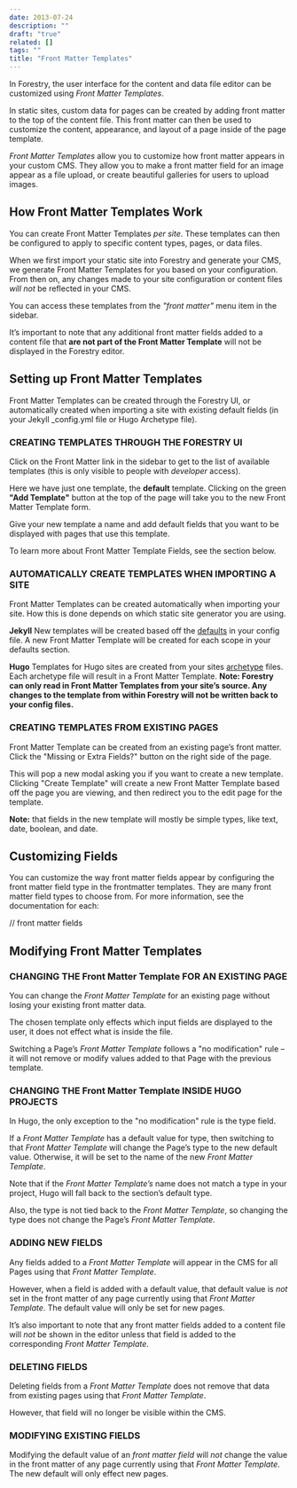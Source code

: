 ```yaml
---
date: 2013-07-24
description: ""
draft: "true"
related: []
tags: ""
title: "Front Matter Templates"
---
```

In Forestry, the user interface for the content and data file editor can be customized using *Front Matter Templates*. 

In static sites, custom data for pages can be created by adding front matter to the top of the content file. This front matter can then be used to customize the content, appearance, and layout of a page inside of the page template.

*Front Matter Templates* allow you to customize how front matter appears in your custom CMS. They allow you to make a front matter field for an image appear as a file upload, or create beautiful galleries for users to upload images.

## How Front Matter Templates Work
You can create Front Matter Templates *per site*. These templates can then be configured to apply to specific content types, pages, or data files.

When we first import your static site into Forestry and generate your CMS, we generate Front Matter Templates for you based on your configuration. From then on, any changes made to your site configuration or content files *will not* be reflected in your CMS.

You can access these templates from the *"front matter"* menu item in the sidebar.

It’s important to note that any additional front matter fields added to a content file that **are not part of the Front Matter Template** will not be displayed in the Forestry editor.

## Setting up Front Matter Templates
Front Matter Templates can be created through the Forestry UI, or automatically created when importing a site with existing default fields (in your Jekyll \_config.yml file or Hugo Archetype file).

### CREATING TEMPLATES THROUGH THE FORESTRY UI
Click on the Front Matter link in the sidebar to get to the list of available templates (this is only visible to people with *developer* access).

Here we have just one template, the **default** template.
Clicking on the green **"Add Template"** button at the top of the page will take you to the new Front Matter Template form.

Give your new template a name and add default fields that you want to be displayed with pages that use this template.


To learn more about Front Matter Template Fields, see the section below.

### AUTOMATICALLY CREATE TEMPLATES WHEN IMPORTING A SITE

Front Matter Templates can be created automatically when importing your site. How this is done depends on which static site generator you are using.

**Jekyll**
New templates will be created based off the [defaults][1] in your config file. A new Front Matter Template will be created for each scope in your defaults section.

**Hugo**
Templates for Hugo sites are created from your sites [archetype][2] files. Each archetype file will result in a Front Matter Template.
**Note: Forestry can only read in Front Matter Templates from your site’s source. Any changes to the template from within Forestry will not be written back to your config files.**

### CREATING TEMPLATES FROM EXISTING PAGES
Front Matter Template can be created from an existing page’s front matter.
Click the "Missing or Extra Fields?" button on the right side of the page.

This will pop a new modal asking you if you want to create a new template. Clicking "Create Template" will create a new Front Matter Template based off the page you are viewing, and then redirect you to the edit page for the template.

**Note:** that fields in the new template will mostly be simple types, like text, date, boolean, and date.

## Customizing Fields
You can customize the way front matter fields appear by configuring the front matter field type in the frontmatter templates. They are many front matter field types to choose from. For more information, see the documentation for each:

// front matter fields 

## Modifying Front Matter Templates
### CHANGING THE Front Matter Template FOR AN EXISTING PAGE
You can change the *Front Matter Template* for an existing page without losing your existing front matter data.

The chosen template only effects which input fields are displayed to the user, it does not effect what is inside the file.

Switching a Page’s *Front Matter Template* follows a "no modification" rule – it will not remove or modify values added to that Page with the previous template.

### CHANGING THE Front Matter Template INSIDE HUGO PROJECTS
In Hugo, the only exception to the "no modification" rule is the type field.

If a *Front Matter Template* has a default value for type, then switching to that *Front Matter Template* will change the Page’s type to the new default value. Otherwise, it will be set to the name of the new *Front Matter Template*.

Note that if the *Front Matter Template’s* name does not match a type in your project, Hugo will fall back to the section’s default type.

Also, the type is not tied back to the *Front Matter Template*, so changing the type does not change the Page’s *Front Matter Template*.

### ADDING NEW FIELDS
Any fields added to a *Front Matter Template* will appear in the CMS for all Pages using that *Front Matter Template*.

However, when a field is added with a default value, that default value is *not* set in the front matter of any page currently using that *Front Matter Template*. The default value will only be set for new pages.

It’s also important to note that any front matter fields added to a content file will *not* be shown in the editor unless that field is added to the corresponding *Front Matter Template*.

### DELETING FIELDS
Deleting fields from a *Front Matter Template* does not remove that data from existing pages using that *Front Matter Template*.

However, that field will no longer be visible within the CMS.

### MODIFYING EXISTING FIELDS
Modifying the default value of an *front matter field* will *not* change the value in the front matter of any page currently using that *Front Matter Template*. The new default will only effect new pages.

[1]:	https://jekyllrb.com/docs/configuration/#front-matter-defaults
[2]:	https://gohugo.io/content/archetypes/